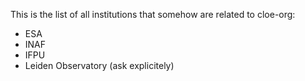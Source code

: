 This is the list of all institutions that somehow are related to cloe-org:
- ESA
- INAF
- IFPU
- Leiden Observatory (ask explicitely)
